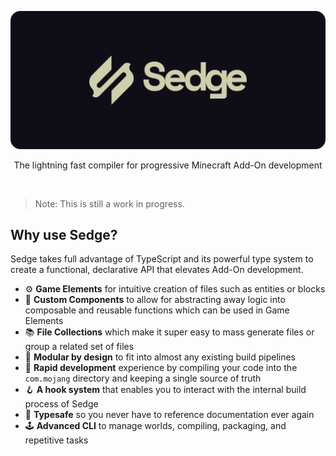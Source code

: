 ![Sedge Banner](.github/banner.svg)

<p align="center">The lightning fast compiler for progressive Minecraft Add-On development</p>

<br/>

> Note: This is still a work in progress.

## Why use Sedge?

Sedge takes full advantage of TypeScript and its powerful type system to create
a functional, declarative API that elevates Add-On development.

- ⚙️ **Game Elements** for intuitive creation of files such as entities or
  blocks
- 💾 **Custom Components** to allow for abstracting away logic into composable
  and reusable functions which can be used in Game Elements
- 📚 **File Collections** which make it super easy to mass generate files or
  group a related set of files
- 🧩 **Modular by design** to fit into almost any existing build pipelines
- 🐇 **Rapid development** experience by compiling your code into the
  `com.mojang` directory and keeping a single source of truth
- 🪝 **A hook system** that enables you to interact with the internal build
  process of Sedge
- 🦺 **Typesafe** so you never have to reference documentation ever again
- 🕹️ **Advanced CLI** to manage worlds, compiling, packaging, and repetitive
  tasks
